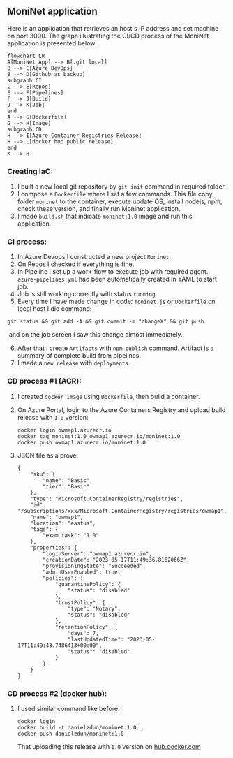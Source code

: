 ## MoniNet application

Here is an application that retrieves an host's IP address and set machine on port 3000. 
The graph illustrating the CI/CD process of the MoniNet application is presented below:

```mermaid
flowchart LR
A[MoniNet_App] --> B[.git local]
B --> C[Azure DevOps]
B --> D[Github as backup]
subgraph CI
C --> E[Repos]
E --> F[Pipelines]
F --> J[Build]
J --> K[Job]
end
A --> G[Dockerfile]
G --> H[Image]
subgraph CD
H --> I[Azure Container Registries Release]
H --> L[docker hub public release]
end
K --> H
```

### Creating IaC:

1. I built a new local git repository by `git init` command in required folder.
2. I compose a `Dockerfile` where I set a few commands. This file copy folder `moninet` to the container, execute update OS, install nodejs, npm, check these version, and finally run Moninet application.
3. I made `build.sh` that indicate `moninet:1.0` image and run this application.

### CI process:

1. In Azure Devops I constructed a new project `Moninet`.
2. On Repos I checked if everything is fine.
3. In Pipeline I set up a work-flow to execute job with required agent. `azure-pipelines.yml` had been automatically created in YAML to start job. 
4. Job is still working correctly with status `running`.
5. Every time I have made change in code: `moninet.js`  or `Dockerfile` on local host I did command:

```
git status && git add -A && git commit -m "changeX" && git push
```

​      and on the job screen I saw this change almost immediately.

6. After that i create `Artifacts` with `npm publish` command. Artifact is a summary of complete build from pipelines.
7. I made a `new release` with `deployments`.

### CD process #1 (ACR):

1. I created `docker image` using `Dockerfile`, then build a container.

2. On Azure Portal, login to the Azure Containers Registry and upload build release with `1.0` version:

   ```
   docker login owmap1.azurecr.io
   docker tag moninet:1.0 owmap1.azurecr.io/moninet:1.0
   docker push owmap1.azurecr.io/moninet:1.0
   ```

3. JSON file as a prove:

   ``` 
   {
       "sku": {
           "name": "Basic",
           "tier": "Basic"
       },
       "type": "Microsoft.ContainerRegistry/registries",
       "id": "/subscriptions/xxx/Microsoft.ContainerRegistry/registries/owmap1",
       "name": "owmap1",
       "location": "eastus",
       "tags": {
           "exam task": "1.0"
       },
       "properties": {
           "loginServer": "owmap1.azurecr.io",
           "creationDate": "2023-05-17T11:49:36.8162066Z",
           "provisioningState": "Succeeded",
           "adminUserEnabled": true,
           "policies": {
               "quarantinePolicy": {
                   "status": "disabled"
               },
               "trustPolicy": {
                   "type": "Notary",
                   "status": "disabled"
               },
               "retentionPolicy": {
                   "days": 7,
                   "lastUpdatedTime": "2023-05-17T11:49:43.7486413+00:00",
                   "status": "disabled"
               }
           }
       }
   }
   ```

### CD process #2 (docker hub):

1. I used similar command like before:

   ```
   docker login
   docker build -t danielzdun/moninet:1.0 .
   docker push danielzdun/moninet:1.0
   ```

   That uploading this release with `1.0` version on [hub.docker.com](https://hub.docker.com/) 

   
